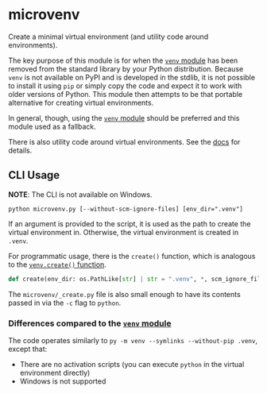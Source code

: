 # microvenv

Create a minimal virtual environment (and utility code around environments).

The key purpose of this module is for when the [`venv` module](https://docs.python.org/3/library/venv.html#module-venv) has been removed from the standard library by your Python distribution. Because `venv` is not available on PyPI and is developed in the stdlib, it is not possible to install it using `pip` or simply copy the code and expect it to work with older versions of Python. This module then attempts to be that portable alternative for creating virtual environments.

In general, though, using the [`venv` module](https://docs.python.org/3/library/venv.html#module-venv) should be preferred and this module used as a fallback.

There is also utility code around virtual environments. See the [docs](https://microvenv.rtfd.io/) for details.

## CLI Usage

**NOTE**: The CLI is not available on Windows.

```console
python microvenv.py [--without-scm-ignore-files] [env_dir=".venv"]
```

If an argument is provided to the script, it is used as the path to create the virtual environment in. Otherwise, the virtual environment is created in `.venv`.

For programmatic usage, there is the `create()` function, which is analogous to the [`venv.create()` function](https://docs.python.org/3/library/venv.html#venv.create).

```python
def create(env_dir: os.PathLike[str] | str = ".venv", *, scm_ignore_files={"git"}) -> None
```

The `microvenv/_create.py` file is also small enough to have its contents passed in via the `-c` flag to `python`.

### Differences compared to the [`venv` module](https://docs.python.org/3/library/venv.html#module-venv)

The code operates similarly to `py -m venv --symlinks --without-pip .venv`,
except that:

- There are no activation scripts (you can execute `python` in the virtual environment directly)
- Windows is not supported
